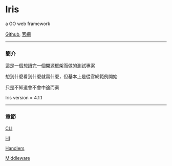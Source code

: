 # Iris
a GO web framework

[Github](https://github.com/kataras/iris),
[官網](http://iris-go.com/)

---
### **簡介**
這是一個想讀完一個開源框架而做的測試專案

想到什麼看到什麼就寫什麼，但基本上是從官網範例開始

只是不知道會不會中途而棄

Iris version = 4.1.1

---
### **章節**

[CLI](/cli.md)

[HI](/main.md)

[Handlers](/handlers.md)

[Middleware](/middleware.md)